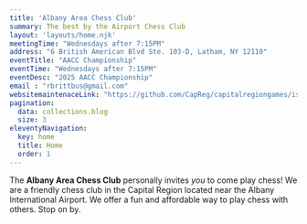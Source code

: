 ```yaml
---
title: 'Albany Area Chess Club'
summary: The best by the Airport Chess Club
layout: 'layouts/home.njk'
meetingTime: "Wednesdays after 7:15PM"
address: "6 British American Blvd Ste. 103-D, Latham, NY 12110"
eventTitle: "AACC Championship"
eventTime: "Wednesdays after 7:15PM"
eventDesc: "2025 AACC Championship"
email : "rbrittbus@gmail.com"
websitemaintenaceLink: "https://github.com/CapReg/capitalregiongames/issues" 
pagination: 
  data: collections.blog
  size: 3
eleventyNavigation:
  key: home
  title: Home
  order: 1
---
```


The **Albany Area Chess Club** personally invites *you* to come play chess! We are a friendly chess club in the Capital Region located near the Albany International Airport. We offer a fun and affordable way to play chess with others. Stop on by.

